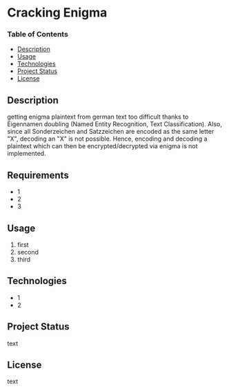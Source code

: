 # Cracking Enigma

### Table of Contents

- [Description](#description)
- [Usage](#usage)
- [Technologies](#technologies)
- [Project Status](#project-status)
- [License](#license)

## Description

getting enigma plaintext from german text too difficult thanks to Eigennamen doubling (Named Entity Recognition, Text Classification). Also, since all Sonderzeichen and Satzzeichen are encoded as the same letter "X", decoding an "X" is not possible. Hence, encoding and decoding a plaintext which can then be encrypted/decrypted via enigma is not implemented.

## Requirements

- 1
- 2
- 3

## Usage

1. first
2. second
3. third

## Technologies

- 1
- 2

## Project Status

text

## License

text
